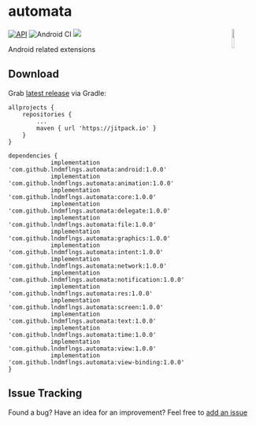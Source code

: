
# automata

<img src="https://b.thumbs.redditmedia.com/fgPTrlTWKzx7u2-5y1-ZVgvML_3lA_hZXonp41yTyXo.png" align="right" width="10%" />

[![API](https://img.shields.io/badge/API-16%2B-orange.svg)](https://android-arsenal.com/api?level=16)
![Android CI](https://github.com/lndmflngs/automata/workflows/Android%20CI/badge.svg?branch=master)
[![](https://jitpack.io/v/lndmflngs/automata.svg)](https://jitpack.io/#lndmflngs/automata)

Android related extensions

## Download
Grab [latest release](https://jitpack.io/#lndmflngs/automata) via Gradle:

```
allprojects {
    repositories {
        ...
        maven { url 'https://jitpack.io' }
    }
}
```
```
dependencies {
            implementation 'com.github.lndmflngs.automata:android:1.0.0'
            implementation 'com.github.lndmflngs.automata:animation:1.0.0'
            implementation 'com.github.lndmflngs.automata:core:1.0.0'
            implementation 'com.github.lndmflngs.automata:delegate:1.0.0'
            implementation 'com.github.lndmflngs.automata:file:1.0.0'
            implementation 'com.github.lndmflngs.automata:graphics:1.0.0'
            implementation 'com.github.lndmflngs.automata:intent:1.0.0'
            implementation 'com.github.lndmflngs.automata:network:1.0.0'
            implementation 'com.github.lndmflngs.automata:notification:1.0.0'
            implementation 'com.github.lndmflngs.automata:res:1.0.0'
            implementation 'com.github.lndmflngs.automata:screen:1.0.0'
            implementation 'com.github.lndmflngs.automata:text:1.0.0'
            implementation 'com.github.lndmflngs.automata:time:1.0.0'
            implementation 'com.github.lndmflngs.automata:view:1.0.0'
            implementation 'com.github.lndmflngs.automata:view-binding:1.0.0'
}
```

## Issue Tracking
Found a bug? Have an idea for an improvement? Feel free to [add an issue](../../issues)
